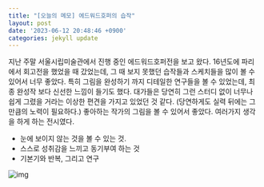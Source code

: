```yaml
---
title: "[오늘의 메모] 에드워드호퍼의 습작"
layout: post
date: '2023-06-12 20:48:46 +0900'
categories: jekyll update
---
```


지난 주말 서울시립미술관에서 진행 중인 에드워드호퍼전을 보고 왔다. 
16년도에 파리에서 회고전을 했었을 때 갔었는데, 그 때 보지 못했던 습작들과 스케치들을 많이 볼 수 있어서 너무 좋았다.
특히 그림을 완성하기 까지 디테일한 연구들을 볼 수 있었는데, 최종 완성작 보다 신선한 느낌이 들기도 했다.
대가들은 당연히 그런 스터디 없이 너무나 쉽게 그렸을 거라는 이상한 편견을 가지고 있었던 것 같다. (당연하게도 실력 뒤에는 그만큼의 노력이 필요하다.) 좋아하는 작가의 그림을 볼 수 있어서 좋았다. 여러가지 생각을 하게 하는 전시였다.

* 눈에 보이지 않는 것을 볼 수 있는 것.
* 스스로 성취감을 느끼고 동기부여 하는 것
* 기본기와 반복, 그리고 연구

![img](https://whitneymedia.org/assets/artwork/22136/70_1563_61a_cropped.jpeg)
